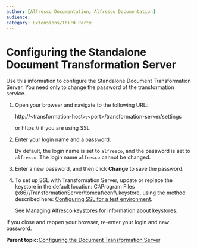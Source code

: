 ```yaml
---
author: [Alfresco Documentation, Alfresco Documentation]
audience: 
category: Extensions/Third Party
---
```


# Configuring the Standalone Document Transformation Server

Use this information to configure the Standalone Document Transformation Server. You need only to change the password of the transformation service.

1.  Open your browser and navigate to the following URL:

    http://<transformation-host\>:<port\>/transformation-server/settings

    or https:// if you are using SSL

2.  Enter your login name and a password.

    By default, the login name is set to `alfresco`, and the password is set to `alfresco`. The login name `alfresco` cannot be changed.

3.  Enter a new password, and then click **Change** to save the password.

4.  To set up SSL with Transformation Server, update or replace the keystore in the default location: C:\\Program Files \(x86\)\\TransformationServer\\tomcat\\conf\\.keystore, using the method described here: [Configuring SSL for a test environment](configure-ssl-test.md).

    See [Managing Alfresco keystores](../concepts/alf-keystores.md) for information about keystores.


If you close and reopen your browser, re-enter your login and new password.

**Parent topic:**[Configuring the Document Transformation Server](../concepts/transerv-config.md)

